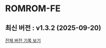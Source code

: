 # ROMROM-FE

<!-- 수정하지마세요 자동으로 동기화 됩니다 -->
## 최신 버전 : v1.3.2 (2025-09-20)

[전체 버전 기록 보기](CHANGELOG.md)

